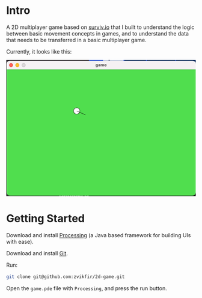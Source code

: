 # Intro

A 2D multiplayer game based on [surviv.io](surviv.io) that I built to understand the logic between basic movement concepts in games, and to understand the data that needs to be transferred in a basic multiplayer game.

Currently, it looks like this:

![a circle character with a stick as a weapon, in a screen with a green background](game/assets/images/game.png)

# Getting Started

Download and install [Processing](https://processing.org/download) (a Java based framework for building UIs with ease).

Download and install [Git](https://git-scm.com/downloads).

Run:

```bash
git clone git@github.com:zvikfir/2d-game.git
```

Open the `game.pde` file with `Processing`, and press the run button.